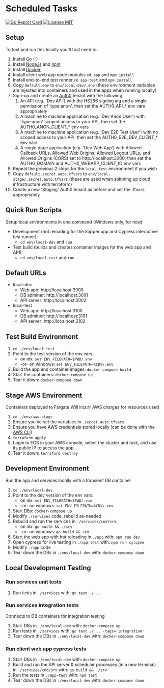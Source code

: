 # Scheduled Tasks
[![Go Report Card](https://goreportcard.com/badge/github.com/benjohns1/scheduled-tasks/services)](https://goreportcard.com/report/github.com/benjohns1/scheduled-tasks/services)
[![License MIT](https://img.shields.io/badge/license-MIT-lightgrey.svg?style=flat)](LICENSE)
## Setup
To test and run this locally you'll first need to:
1. Install [Go](https://golang.org/) :-)
2. Install [Node.js](https://nodejs.org/) and [npm](https://www.npmjs.com/)
3. Install [Docker](https://www.docker.com/products/docker-desktop)
4. Install client web app node modules `cd app` and `npm install`
5. Install end-to-end test runner `cd app-test` and `npm install`
6. Copy `default.env` to `env/local-dev/.env` (these environment variables are injected into containers and used in the apps when running locally)
7. Sign-up and create an [Auth0](https://auth0.com) tenant with the following:
   1. An API (e.g. 'Dev API') with the HS256 signing alg and a single permission of 'type:anon', then set the AUTH0_API_* env vars appropriately
   2. A machine to machine application (e.g. 'Dev Anon User') with 'type:anon' scoped access to your API, then set the AUTH0_ANON_CLIENT_* env vars
   3. A machine to machine application (e.g. 'Dev E2E Test User') with no scoped access to your API, then set the AUTH0_E2E_DEV_CLIENT_* env vars
   4. A single page application (e.g. 'Dev Web App') with Allowed Callback URLs, Allowed Web Origins, Allowed Logout URLs, and Allowed Origins (CORS) set to http://localhost:3000, then set the AUTH0_DOMAIN and AUTH0_WEBAPP_CLIENT_ID env vars
8. Repeat the previous 2 steps for the `local-test` environment if you wish
9. Copy `default.secret.auto.tfvars` to `env/local-stage/.secret.auto.tfvars` (these are used when spinning up cloud infrastructure with terraform)
10. Create a new 'Staging' Auth0 tenant as before and set the .tfvars appropriately

## Quick Run Scripts
Setup local environments in one command (Windows only, for now)
* Development (hot reloading for the Sapper app and Cypress interactive test runner):
  * `cd env/local-dev` and `run`
* Test build (builds and creates container images for the web app and API):
  * `cd env/local-test` and `run`

## Default URLs
  * local-dev
    * Web app: http://localhost:3000  
    * DB adminer: http://localhost:3001  
    * API server: http://localhost:3002
  * local-test
    * Web app: http://localhost:3100  
    * DB adminer: http://localhost:3101  
    * API server: http://localhost:3102

## Test Build Environment
1. `cd ./env/local-test`
2. Point to the test version of the env vars:
   * on nix: `set ENV_FILEPATH=$PWD/.env`
   * -or- on windows: `set ENV_FILEPATH=%CD%\.env`
5. Build the app and container images: `docker-compose build`
6. Start the containers: `docker-compose up`
7. Tear it down: `docker-compose down`

## Stage AWS Environment
Containers deployed to Fargate
Will incurr AWS charges for resources used
1. `cd ./env/aws-stage`
2. Ensure you've set the variables in `.secret.auto.tfvars`
3. Ensure you have AWS credentials stored locally (can be done with the [AWS CLI](https://docs.aws.amazon.com/cli/latest/userguide/cli-chap-configure.html#cli-quick-configuration))
4. `terraform apply`
5. Login to ECS in your AWS console, select the cluster and task, and use its public IP to access the app
6. Tear it down: `terraform destroy`

## Development Environment
Run the app and services locally with a transient DB container
1. `cd ./env/local-dev`
2. Point to the dev version of the env vars:
   * on nix: `set ENV_FILEPATH=$PWD/.env`
   * -or- on windows: `set ENV_FILEPATH=%CD%\.env`
3. Start DBs: `docker-compose up`
4. Modify `./services` code, rebuild as-needed
5. Rebuild and run the services in `./services/cmd/srv`:
   * on nix: `go build && ./srv`
   * -or- on windows: `go build && srv`
6. Start the web app with hot reloading in `./app` with: `npm run dev`
7. Open cypress for live testing in `./app-test` with: `npm run cy:open`
8. Modify `./app` code
9. Tear down the DBs in `./env/local-dev` with: `docker-compose down`

## Local Development Testing
### Run services unit tests
1. Run tests in `./services` with: `go test ./...`

### Run services integration tests
Connects to DB containers for integration testing
1. Start DBs in `./env/local-dev` with: `docker-compose up`
1. Run tests in `./services` with: `go test ./... -tags='integration'`
1. Tear down the DBs in `./env/local-dev` with: `docker-compose down`

### Run client web app cypress tests
1. Start DBs in `./env/local-dev` with: `docker-compose up`
1. Build and run the API server & scheduler processes (in a new terminal) in `./services/cmd/srv` with: `go build && ./srv`
1. Run the tests in `./app-test` with: `npm test`
1. Tear down the DBs in `./env/local-dev` with: `docker-compose down`
